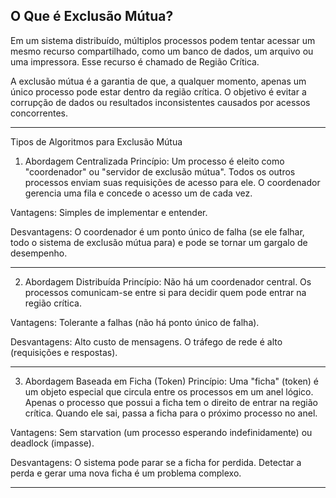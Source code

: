 ## O Que é Exclusão Mútua?
Em um sistema distribuído, múltiplos processos podem tentar acessar um mesmo recurso compartilhado, como um banco de dados, um arquivo ou uma impressora. 
Esse recurso é chamado de Região Crítica.

A exclusão mútua é a garantia de que, a qualquer momento, apenas um único processo pode estar dentro da região crítica. 
O objetivo é evitar a corrupção de dados ou resultados inconsistentes causados por acessos concorrentes.

---

Tipos de Algoritmos para Exclusão Mútua

1. Abordagem Centralizada
Princípio: Um processo é eleito como "coordenador" ou "servidor de exclusão mútua". Todos os outros processos enviam suas requisições de acesso para ele. O coordenador gerencia uma fila e concede o acesso um de cada vez.

Vantagens: Simples de implementar e entender.

Desvantagens: O coordenador é um ponto único de falha (se ele falhar, todo o sistema de exclusão mútua para) e pode se tornar um gargalo de desempenho.

---

2. Abordagem Distribuída
Princípio: Não há um coordenador central. Os processos comunicam-se entre si para decidir quem pode entrar na região crítica. 

Vantagens: Tolerante a falhas (não há ponto único de falha).

Desvantagens: Alto custo de mensagens. O tráfego de rede é alto (requisições e respostas).

---

3. Abordagem Baseada em Ficha (Token)
Princípio: Uma "ficha" (token) é um objeto especial que circula entre os processos em um anel lógico. Apenas o processo que possui a ficha tem o direito de entrar na região crítica. Quando ele sai, passa a ficha para o próximo processo no anel.

Vantagens: Sem starvation (um processo esperando indefinidamente) ou deadlock (impasse).

Desvantagens: O sistema pode parar se a ficha for perdida. Detectar a perda e gerar uma nova ficha é um problema complexo.

---
